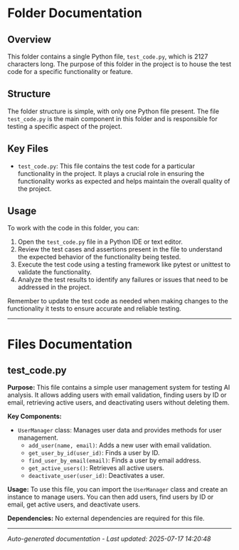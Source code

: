 # Folder Documentation

## Overview
This folder contains a single Python file, `test_code.py`, which is 2127 characters long. The purpose of this folder in the project is to house the test code for a specific functionality or feature.

## Structure
The folder structure is simple, with only one Python file present. The file `test_code.py` is the main component in this folder and is responsible for testing a specific aspect of the project.

## Key Files
- `test_code.py`: This file contains the test code for a particular functionality in the project. It plays a crucial role in ensuring the functionality works as expected and helps maintain the overall quality of the project.

## Usage
To work with the code in this folder, you can:
1. Open the `test_code.py` file in a Python IDE or text editor.
2. Review the test cases and assertions present in the file to understand the expected behavior of the functionality being tested.
3. Execute the test code using a testing framework like pytest or unittest to validate the functionality.
4. Analyze the test results to identify any failures or issues that need to be addressed in the project.

Remember to update the test code as needed when making changes to the functionality it tests to ensure accurate and reliable testing.

---

# Files Documentation

## test_code.py

**Purpose:** This file contains a simple user management system for testing AI analysis. It allows adding users with email validation, finding users by ID or email, retrieving active users, and deactivating users without deleting them.

**Key Components:**
- `UserManager` class: Manages user data and provides methods for user management.
  - `add_user(name, email)`: Adds a new user with email validation.
  - `get_user_by_id(user_id)`: Finds a user by ID.
  - `find_user_by_email(email)`: Finds a user by email address.
  - `get_active_users()`: Retrieves all active users.
  - `deactivate_user(user_id)`: Deactivates a user.

**Usage:** To use this file, you can import the `UserManager` class and create an instance to manage users. You can then add users, find users by ID or email, get active users, and deactivate users.

**Dependencies:** No external dependencies are required for this file.

---
*Auto-generated documentation - Last updated: 2025-07-17 14:20:48*
